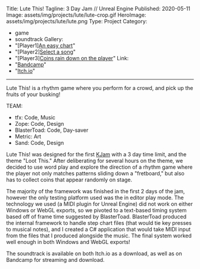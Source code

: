 ﻿Title: Lute This!
Tagline: 3 Day Jam // Unreal Engine
Published: 2020-05-11
Image: assets/img/projects/lute/lute-crop.gif
HeroImage: assets/img/projects/lute/lute.png
Type: Project
Category: 
  - game
  - soundtrack
Gallery:
  - "[Player1][An easy chart](assets/img/projects/lute/lute.gif)"
  - "[Player2][Select a song](assets/img/projects/lute/menu.png)"
  - "[Player3][Coins rain down on the player](assets/img/projects/lute/makeItRain.png)"
Link:
  - "[Bandcamp](https://seawaves.bandcamp.com/album/lute-this-ost)"
  - "[Itch.io](https://metriczero.itch.io/lute-this)"
---
Lute This! is a rhythm game where you perform for a crowd, and pick up the fruits of your busking!

TEAM:
- tfx: Code, Music
- Zope: Code, Design
- BlasterToad: Code, Day-saver
- Metric: Art
- Sand: Code, Design

Lute This! was designed for the first [KJam](https://itch.io/jam/kjam) with a 3 day time limit, and the theme "Loot This."  After deliberating for several hours on the theme, we decided to use word play and explore the direction of a rhythm game where the player not only matches patterns sliding down a "fretboard," but also has to collect coins that appear randomly on stage.

The majority of the framework was finished in the first 2 days of the jam, however the only testing platform used was the in editor play mode.  The technology we used (a MIDI plugin for Unreal Engine) did not work on either Windows or WebGL exports, so we pivoted to a text-based timing system based off of frame time suggested by BlasterToad.  BlasterToad produced the internal framework to handle step chart files (that would tie key presses to musical notes), and I created a C# application that would take MIDI input from the files that I produced alongside the music.  The final system worked well enough in both Windows and WebGL exports!

The soundtrack is available on both Itch.io as a download, as well as on Bandcamp for streaming and download.